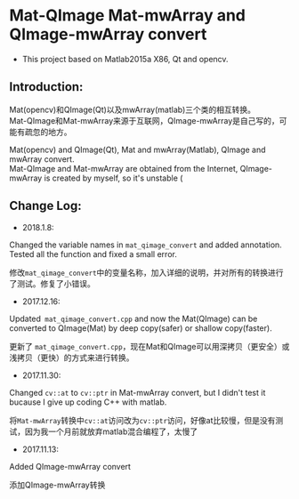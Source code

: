 # Mat-QImage Mat-mwArray and QImage-mwArray convert
- This project based on Matlab2015a X86, Qt and opencv.
## Introduction: ##

Mat(opencv)和QImage(Qt)以及mwArray(matlab)三个类的相互转换。     
Mat-QImage和Mat-mwArray来源于互联网，QImage-mwArray是自己写的，可能有疏忽的地方。     

Mat(opencv) and QImage(Qt), Mat and mwArray(Matlab), QImage and mwArray convert.       
Mat-QImage and Mat-mwArray are obtained from the Internet, QImage-mwArray is created by myself, so it's unstable (       

## Change Log: ##

- 2018.1.8:      

Changed the variable names in `mat_qimage_convert` and added annotation. Tested all the function and fixed a small error.        

修改`mat_qimage_convert`中的变量名称，加入详细的说明，并对所有的转换进行了测试。修复了小错误。       

- 2017.12.16:

Updated` mat_qimage_convert.cpp` and now the Mat(QImage) can be converted to QImage(Mat) by deep copy(safer) or shallow copy(faster).

更新了 `mat_qimage_convert.cpp`，现在Mat和QImage可以用深拷贝（更安全）或浅拷贝（更快）的方式来进行转换。

- 2017.11.30:

Changed `cv::at` to `cv::ptr` in Mat-mwArray convert, but I didn't test it bucause I give up coding C++ with matlab.

将`Mat-mwArray`转换中`cv::at`访问改为`cv::ptr`访问，好像at比较慢，但是没有测试，因为我一个月前就放弃matlab混合编程了，太慢了

- 2017.11.13:

Added QImage-mwArray convert

添加QImage-mwArray转换


